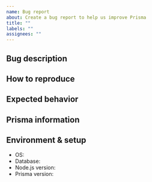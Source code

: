 ```yaml
---
name: Bug report
about: Create a bug report to help us improve Prisma
title: ""
labels: ""
assignees: ""
---
```


<!--
Thanks for helping us improve Prisma! 🙏 Please follow the sections in the template and provide as much information as possible about your problem, e.g. by setting the `DEBUG="*"` environment variable and enabling additional logging output in Prisma Client.

Learn more about writing proper bug reports here: https://pris.ly/d/bug-reports
-->

## Bug description

<!-- A clear and concise description of what the bug is. -->

## How to reproduce

<!--
Steps to reproduce the behavior:
1. Go to '...'
2. Change '....'
3. Run '....'
4. See error
-->

## Expected behavior

<!-- A clear and concise description of what you expected to happen. -->

## Prisma information

<!-- Your Prisma schema, Prisma Client queries, ...
Do not include your database credentials when sharing your Prisma schema! -->

## Environment & setup

<!-- In which environment does the problem occur -->

- OS: <!--[e.g. Mac OS, Windows, Debian, CentOS, ...]-->
- Database: <!--[PostgreSQL, MySQL, MariaDB or SQLite]-->
- Node.js version: <!--[Run `node -v` to see your Node.js version]-->
- Prisma version:
<!--[Run `prisma -v` to see your Prisma version and paste it between the ´´´]-->

```

```

